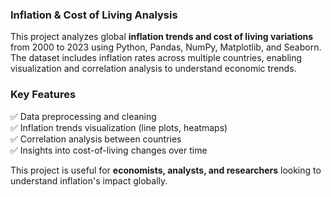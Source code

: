 ### **Inflation & Cost of Living Analysis**  

This project analyzes global **inflation trends and cost of living variations** from 2000 to 2023 using Python, Pandas, NumPy, Matplotlib, and Seaborn. The dataset includes inflation rates across multiple countries, enabling visualization and correlation analysis to understand economic trends.  

### **Key Features**  
✅ Data preprocessing and cleaning  
✅ Inflation trends visualization (line plots, heatmaps)  
✅ Correlation analysis between countries  
✅ Insights into cost-of-living changes over time  

This project is useful for **economists, analysts, and researchers** looking to understand inflation's impact globally.
